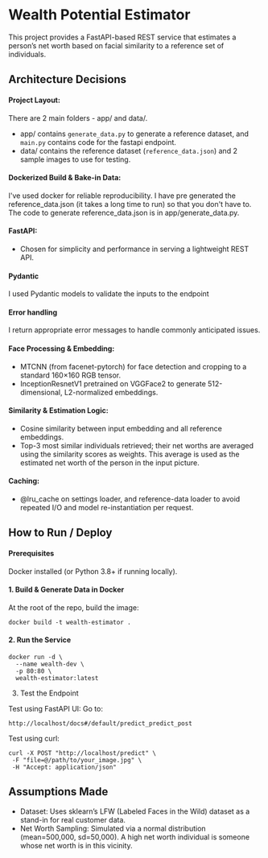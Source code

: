 # Wealth Potential Estimator

This project provides a FastAPI-based REST service that estimates a person’s net worth based on facial similarity to a reference set of individuals.

## Architecture Decisions

#### Project Layout:

There are 2 main folders - app/ and data/.

- app/ contains `generate_data.py` to generate a reference dataset, and `main.py` contains code for the fastapi endpoint.
- data/ contains the reference dataset (`reference_data.json`) and 2 sample images to use for testing.

#### Dockerized Build & Bake-in Data:

I've used docker for reliable reproducibility.
I have pre generated the reference_data.json (it takes a long time to run) so that you don't have to. The code to generate reference_data.json is in app/generate_data.py.

#### FastAPI:

- Chosen for simplicity and performance in serving a lightweight REST API.

#### Pydantic

I used Pydantic models to validate the inputs to the endpoint

#### Error handling

I return appropriate error messages to handle commonly anticipated issues.

#### Face Processing & Embedding:

- MTCNN (from facenet-pytorch) for face detection and cropping to a standard 160×160 RGB tensor.
- InceptionResnetV1 pretrained on VGGFace2 to generate 512-dimensional, L2-normalized embeddings.

#### Similarity & Estimation Logic:

- Cosine similarity between input embedding and all reference embeddings.
- Top-3 most similar individuals retrieved; their net worths are averaged using the similarity scores as weights. This average is used as the estimated net worth of the person in the input picture.

#### Caching:

- @lru_cache on settings loader, and reference-data loader to avoid repeated I/O and model re-instantiation per request.

## How to Run / Deploy

#### Prerequisites

Docker installed (or Python 3.8+ if running locally).

#### 1. Build & Generate Data in Docker

At the root of the repo, build the image:

```
docker build -t wealth-estimator .
```

#### 2. Run the Service

```
docker run -d \
  --name wealth-dev \
  -p 80:80 \
  wealth-estimator:latest
```

3. Test the Endpoint

Test using FastAPI UI:
Go to:

```
http://localhost/docs#/default/predict_predict_post
```

Test using curl:

```
curl -X POST "http://localhost/predict" \
 -F "file=@/path/to/your_image.jpg" \
 -H "Accept: application/json"
```

## Assumptions Made

- Dataset: Uses sklearn’s LFW (Labeled Faces in the Wild) dataset as a stand-in for real customer data.
- Net Worth Sampling: Simulated via a normal distribution (mean=500,000, sd=50,000). A high net worth individual is someone whose net worth is in this vicinity.
